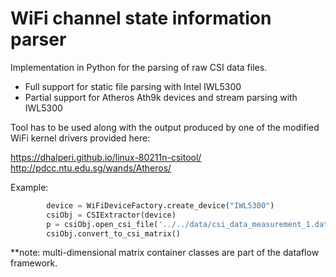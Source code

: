 # WiFi channel state information parser 

Implementation in Python for the parsing of raw CSI data files. 
- Full support for static file parsing with Intel IWL5300 
- Partial support for Atheros Ath9k devices and stream parsing with IWL5300 

Tool has to be used along with the output produced by one of the modified WiFi kernel drivers provided here:

https://dhalperi.github.io/linux-80211n-csitool/
http://pdcc.ntu.edu.sg/wands/Atheros/

Example: 
```python
        device = WiFiDeviceFactory.create_device("IWL5300")
        csiObj = CSIExtractor(device)
        p = csiObj.open_csi_file('../../data/csi_data_measurement_1.dat')
        csiObj.convert_to_csi_matrix()  
```
**note: multi-dimensional matrix container classes are part of the dataflow framework. 
